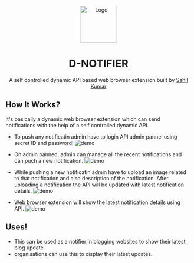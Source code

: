 <div align="center">
  <img alt="Logo" src="https://cdn.discordapp.com/attachments/864941867220074497/928260791856160828/logo.png" width="100" />
</div>
<h1 align="center">
  D-NOTIFIER
</h1>
<p align="center">A self controlled dynamic API based web browser extension</a> built by <a href="https://mrsahil.in/" target="_blank">Sahil Kumar</a>
</p>

## How It Works?
It's basically a dynamic web browser extension which can send notifications with the help of a self controlled dynamic API.

- To push any notificatin admin have to login API admin pannel using secret ID and password!
![demo](https://cdn.discordapp.com/attachments/864941867220074497/928260852568690688/api-admin-pannel.jpg)

- On admin panned, admin can manage all the recent notifications and can puch a new notification.
![demo](https://cdn.discordapp.com/attachments/864941867220074497/928260852291883078/admin-pannel.jpg)

- While pushing a new notificatin admin have to upload an image related to that notification and also description of the notification. After uploading a notification the API will be updated with latest notification details.
![demo](https://cdn.discordapp.com/attachments/864941867220074497/928260851918569502/add-notification.jpg)

- Web browser extension will show the latest notification details using API.
![demo](https://cdn.discordapp.com/attachments/864941867220074497/928260852811964466/extension.jpg)

## Uses!
- This can be used as a notifier in blogging websites to show their latest blog update.
- organisations can use this to display their latest updates.
